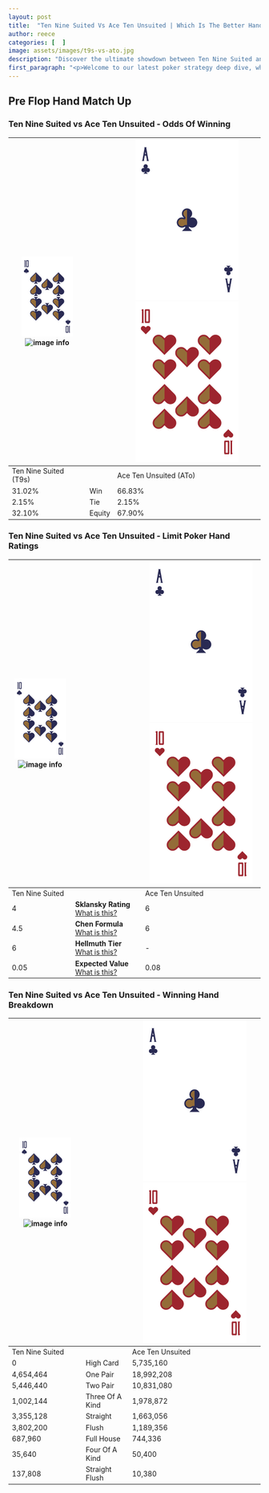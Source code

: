 ```yaml
---
layout: post
title:  "Ten Nine Suited Vs Ace Ten Unsuited | Which Is The Better Hand In Poker? A Complete Guide"
author: reece
categories: [  ]
image: assets/images/t9s-vs-ato.jpg
description: "Discover the ultimate showdown between Ten Nine Suited and Ace Ten Unsuited in poker! Uncover the odds, strategies, and scenarios where one hand triumphs over the other. Get ready to up your poker game with this thrilling analysis."
first_paragraph: "<p>Welcome to our latest poker strategy deep dive, where we're pitting two distinct hands against each other in a high-stakes showdown: Ten Nine Suited vs Ace Ten Unsuited.</p><p>In the dynamic world of poker, every decision counts, and knowing which hand holds the upper hand is key to your success at the table.</p><p>In this article, we'll dissect these two hands, explore the scenarios where one dominates the other, and equip you with the knowledge to make strategic choices that can tip the odds in your favor.</p><p>Get ready to unravel the intriguing dynamics of these poker hands and elevate your game to new heights.</p>"
---
```




[comment]: # (sp0)

## Pre Flop Hand Match Up

<div class="table hand-ratings" markdown="1"> 



### Ten Nine Suited vs Ace Ten Unsuited - Odds Of Winning


    
| ![image info](assets/images/hand1/T.png) ![image info](assets/images/hand1/9s.png) |  | ![image info](assets/images/hand2/A.png) ![image info](assets/images/hand2/To.png) |
| -------- | -------- | -------- |
| Ten Nine Suited (T9s) |  | Ace Ten Unsuited (ATo) |
| 31.02% | Win | 66.83% |
| 2.15% | Tie | 2.15% |
| 32.10% | Equity | 67.90% |




[comment]: # (sp1)



### Ten Nine Suited vs Ace Ten Unsuited - Limit Poker Hand Ratings


    
| ![image info](assets/images/hand1/T.png) ![image info](assets/images/hand1/9s.png) |  | ![image info](assets/images/hand2/A.png) ![image info](assets/images/hand2/To.png) |
| -------- | -------- | -------- |
| Ten Nine Suited |  | Ace Ten Unsuited |
| 4 | **Sklansky Rating** [What is this?](/sklansky-rating-explained) | 6 |
| 4.5 | **Chen Formula** [What is this?](/chen-formula-explained) | 6 |
| 6 | **Hellmuth Tier** [What is this?](/Hellmuth-tier-explained) | - |
| 0.05 | **Expected Value** [What is this?](/expected-value-explained) | 0.08 |




[comment]: # (sp2)



### Ten Nine Suited vs Ace Ten Unsuited - Winning Hand Breakdown


    
| ![image info](assets/images/hand1/T.png) ![image info](assets/images/hand1/9s.png) |  | ![image info](assets/images/hand2/A.png) ![image info](assets/images/hand2/To.png) |
| -------- | -------- | -------- |
| Ten Nine Suited |  | Ace Ten Unsuited |
| 0 | High Card | 5,735,160 |
| 4,654,464 | One Pair | 18,992,208 |
| 5,446,440 | Two Pair | 10,831,080 |
| 1,002,144 | Three Of A Kind | 1,978,872 |
| 3,355,128 | Straight | 1,663,056 |
| 3,802,200 | Flush | 1,189,356 |
| 687,960 | Full House | 744,336 |
| 35,640 | Four Of A Kind | 50,400 |
| 137,808 | Straight Flush | 10,380 |




[comment]: # (sp3)



</div>

[comment]: # (sp4)



[comment]: # (sp5)

